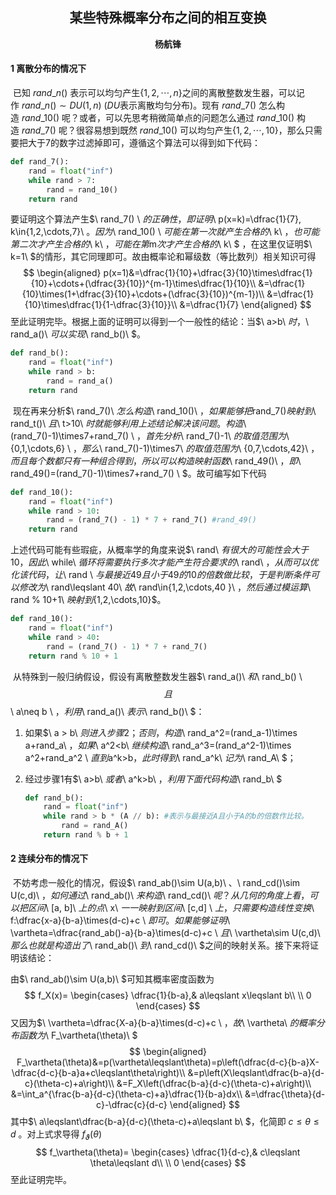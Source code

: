 ## <center>某些特殊概率分布之间的相互变换</center>

<center><strong>杨航锋</strong></center>

#### 1 离散分布的情况下

​	已知$\ rand\_n()\ ​$表示可以均匀产生$\{1,2,\cdots,n\}​$之间的离散整数发生器，可以记作$\ rand\_n()\sim DU(1, n)\ ​$($DU​$表示离散均匀分布)。现有$\ rand\_7()\ ​$怎么构造$\ rand\_10()\ ​$呢？或者，可以先思考稍微简单点的问题怎么通过$\ rand\_10()\ ​$构造$\ rand\_7()\ ​$呢？很容易想到既然$\ rand\_10() \ ​$可以均匀产生$\{1, 2,\cdots,10\}​$，那么只需要把大于7的数字过滤掉即可，遵循这个算法可以得到如下代码：

```python
def rand_7():
    rand = float("inf")
    while rand > 7:
        rand = rand_10()
    return rand
```

要证明这个算法产生$\ rand\_7() \ $的正确性，即证明$\ p(x=k)=\dfrac{1}{7}, k\in\{1,2,\cdots,7\}\ $。因为$\ rand\_10() \ $可能在第一次就产生合格的$\ k\ $，也可能第二次才产生合格的$\ k\ $，可能在第$m$次才产生合格的$\ k\ $ ，在这里仅证明$\ k=1\ $的情形，其它同理即可。故由概率论和幂级数（等比数列）相关知识可得
$$
\begin{aligned}
p(x=1)&=\dfrac{1}{10}+\dfrac{3}{10}\times\dfrac{1}{10}+\cdots+(\dfrac{3}{10})^{m-1}\times\dfrac{1}{10}\\
&=\dfrac{1}{10}\times(1+\dfrac{3}{10}+\cdots+(\dfrac{3}{10})^{m-1})\\
&=\dfrac{1}{10}\times\dfrac{1}{1-\dfrac{3}{10}}\\
&=\dfrac{1}{7}
\end{aligned}
$$
至此证明完毕。根据上面的证明可以得到一个一般性的结论：当$\ a>b\ $时，$\ rand\_a()\ $可以实现$\ rand\_b()\ $。

```python
def rand_b():
    rand = float("inf")
    while rand > b:
        rand = rand_a()
    return rand
```

​	现在再来分析$\ rand\_7()\ $怎么构造$\ rand\_10()\ $，如果能够把$rand\_7()$映射到$\ rand\_t()\ $且$\ t>10\ $时就能够利用上述结论解决该问题。构造$\ (rand\_7()-1)\times7+rand\_7() \ $，首先分析$\ rand\_7()-1\ $的取值范围为$\ \{0,1,\cdots,6\} \ $，那么$\ rand\_7()-1)\times7\ $的取值范围为$\ \{0,7,\cdots,42\}\ $，而且每个数都只有一种组合得到，所以可以构造映射函数$\ rand\_49()\ $，即$\ rand\_49()=(rand\_7()-1)\times7+rand\_7() \ $。故可编写如下代码

```python
def rand_10():
    rand = float("inf")
    while rand > 10:
        rand = (rand_7() - 1) * 7 + rand_7() #rand_49()
    return rand
```

上述代码可能有些瑕疵，从概率学的角度来说$\ rand\ $有很大的可能性会大于10，因此$\ while\ $循环将需要执行多次才能产生符合要求的$\ rand\ $，从而可以优化该代码，让$\ rand \ $与最接近49且小于49的10的倍数做比较，于是判断条件可以修改为$\ rand\leqslant 40\ $故$\ rand\in\{1,2,\cdots,40 \}\ $，然后通过模运算$\ rand \% 10+1\ $映射到$\{1,2,\cdots,10\}$。

```python
def rand_10():
    rand = float("inf")
    while rand > 40:
        rand = (rand_7() - 1) * 7 + rand_7()
    return rand % 10 + 1
```

​	从特殊到一般归纳假设，假设有离散整数发生器$\ rand\_a()\ $和$\ rand\_b() \ $$且 $$\  a\neq b \  $，利用$\ rand\_a()\ $表示$\ rand\_b()\ $：

1. 如果$\ a > b\ $则进入步骤2；否则，构造$\ rand\_a^2=(rand\_a-1)\times a+rand\_a\ $，如果$\ a^2<b\ $继续构造$\ rand\_a^3=(rand\_a^2-1)\times a^2+rand\_a^2 \ $直到$a^k>b$，此时得到$\ rand\_a^k\ $记为$\ rand\_A\ $；

2. 经过步骤1有$\ a>b\ $或者$\ a^k>b\ $，利用下面代码构造$\ rand\_b\ $

    ```python
    def rand_b():
    	rand = float("inf")
        while rand > b * (A // b): #表示与最接近A且小于A的b的倍数作比较。
            rand = rand_A()
        return rand % b + 1
    ```

#### 2 连续分布的情况下

​	不妨考虑一般化的情况，假设$\ rand\_ab()\sim U(a,b)\ $、$\ rand\_cd()\sim U(c,d)\ $，如何通过$\ rand\_ab()\ $来构造$\ rand\_cd()\ $呢？从几何的角度上看，可以把区间$\ [a, b]\ $上的点$\ x\ $一一映射到区间$\ [c,d] \ $上，只需要构造线性变换$\ f:\dfrac{x-a}{b-a}\times(d-c)+c \ $即可。如果能够证明$\ \vartheta=\dfrac{rand\_ab()-a}{b-a}\times(d-c)+c  \ $且$\ \vartheta\sim U(c,d)\ $那么也就是构造出了$\ rand\_ab()\ $到$\ rand\_cd()\ $之间的映射关系。接下来将证明该结论：

由$\ rand\_ab()\sim U(a,b)\ $可知其概率密度函数为
$$
f_X(x)=
\begin{cases} 
\dfrac{1}{b-a},& a\leqslant x\leqslant b\\
\\
0
\end{cases}
$$
又因为$\ \vartheta=\dfrac{X-a}{b-a}\times(d-c)+c  \ $，故$\ \vartheta\ $的概率分布函数为$\ F_\vartheta(\theta)\ $
$$
\begin{aligned}
F_\vartheta(\theta)&=p(\vartheta\leqslant\theta)=p\left(\dfrac{d-c}{b-a}X-\dfrac{d-c}{b-a}a+c\leqslant\theta\right)\\
&=p\left(X\leqslant\dfrac{b-a}{d-c}(\theta-c)+a\right)\\
&=F_X\left(\dfrac{b-a}{d-c}(\theta-c)+a\right)\\
&=\int_a^{\frac{b-a}{d-c}(\theta-c)+a}\dfrac{1}{b-a}dx\\
&=\dfrac{\theta}{d-c}-\dfrac{c}{d-c}
\end{aligned}
$$
其中$\ a\leqslant\dfrac{b-a}{d-c}(\theta-c)+a\leqslant b\ ​$，化简即$\ c\leqslant\theta\leqslant d\ ​$。对上式求导得$\ f_\vartheta(\theta)\ ​$
$$
f_\vartheta(\theta)=
\begin{cases} 
\dfrac{1}{d-c},& c\leqslant \theta\leqslant d\\
\\
0
\end{cases}
$$
至此证明完毕。